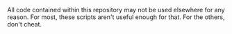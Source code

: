 All code contained within this repository may not be used elsewhere for any reason.
For most, these scripts aren't useful enough for that.
For the others, don't cheat.